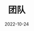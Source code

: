 ---
title: 团队
date: 2022-10-24

type: landing

sections:
  - block: team
    content:
      title: Meet the Team
      # Choose which groups/teams of users to display.
      #   Edit `user_groups` in each user's profile to add them to one or more of these groups.
      user_groups:
          - 教师团队
          - 学生团队
          - 毕业生团队
      #根据用户的姓（last_name）排序团队成员。
      sort_by: Params.last_name
      sort_ascending: true

    design:
      show_interests: false
      show_role: true
      show_social: true
---
